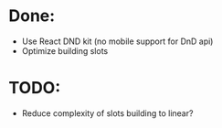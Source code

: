 # Done:

- Use React DND kit (no mobile support for DnD api)
- Optimize building slots

# TODO:

- Reduce complexity of slots building to linear?
